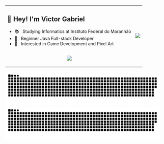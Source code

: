 <table align="center">
    <tr>
        <td>
            <h2> 🤘&nbsp;Hey! I'm Victor Gabriel</h2>
            <ul>
                <li>📚 &nbsp; Studying Informatics at Instituto Federal do Maranhão</a></li>
                <li>👑 &nbsp; Beginner Java Full-stack Developer </li>
                <li>🤔 &nbsp; Interested in Game Development and Pixel Art</li>
            </ul>
            <p align="center">
                <br>
                <img height="150em" src="https://github-readme-stats-eight-theta.vercel.app/api?username=Victor101106&show_icons=true&theme=onedark&include_all_commits=true&count_private=true&hide_border=true"/>
            </p>
        </td>
        <td>
            <p id="image" align="center">
                <img width="360em" src="https://static.wixstatic.com/media/2636fa_e8687c8db81b4e7db5529b93d4f912eb~mv2.png/v1/fill/w_560,h_560,al_c,q_85,usm_0.66_1.00_0.01,enc_auto/Instant%20information-pana.png"/>
            </p>
        </td>
    </tr>
</table>

![github contribution grid snake animation](https://raw.githubusercontent.com/Victor101106/Victor101106/output/github-contribution-grid-snake-dark.svg#gh-dark-mode-only)
![github contribution grid snake animation](https://raw.githubusercontent.com/Victor101106/Victor101106/output/github-contribution-grid-snake.svg#gh-light-mode-only)
